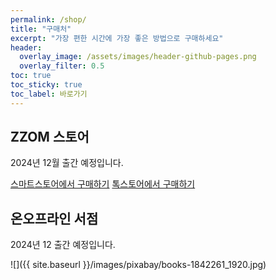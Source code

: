```yaml
---
permalink: /shop/
title: "구매처"
excerpt: "가장 편한 시간에 가장 좋은 방법으로 구매하세요"
header:
  overlay_image: /assets/images/header-github-pages.png
  overlay_filter: 0.5
toc: true
toc_sticky: true
toc_label: 바로가기  
---
```


## ZZOM 스토어

2024년 12월 출간 예정입니다.

<!--
![]({{ site.baseurl }}/assets/images/shop/ZZOM store.png)
-->
<a href="https://smartstore.naver.com/zzom" target="_blank" class="btn btn--primary btn--small">스마트스토어에서 구매하기</a>
<a href="https://store.kakao.com/zzom" target="_blank" class="btn btn--primary btn--small">톡스토어에서 구매하기</a>
<!-- 
<a href="" target="_blank" class="btn btn--primary btn--small">쿠팡에서 구매하기</a>
<a href="" target="_blank" class="btn btn--primary btn--small">토스에서 구매하기</a>
-->

## 온오프라인 서점

2024년 12 출간 예정입니다.

![]({{ site.baseurl }}/images/pixabay/books-1842261_1920.jpg)

<!-- 
<a href="https://product.kyobobook.co.kr/detail/S000200083569" target="_blank" class="btn btn--primary btn--small">교보문고에서 구입하기</a>
<a href="https://www.aladin.co.kr/shop/wproduct.aspx?ItemId=304705923" target="_blank" class="btn btn--primary btn--small">알라딘에서 구입하기</a>
<a href="http://www.yes24.com/Product/Goods/115143425" target="_blank" class="btn btn--primary btn--small">Yes24에서 구입하기</a>
-->